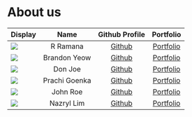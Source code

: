 # About us

Display | Name | Github Profile | Portfolio
--------|:----:|:--------------:|:---------:
![](https://via.placeholder.com/100.png?text=Photo) | R Ramana | [Github](https://github.com/R-Ramana) | [Portfolio](docs/team/johndoe.md)
![](https://via.placeholder.com/100.png?text=Photo) | Brandon Yeow | [Github](https://github.com/brandonywl) | [Portfolio](docs/team/brandon.md)
![](https://via.placeholder.com/100.png?text=Photo) | Don Joe | [Github](https://github.com/) | [Portfolio](docs/team/johndoe.md)
![](https://via.placeholder.com/100.png?text=Photo) | Prachi Goenka | [Github](https://github.com/prachi2023) | [Portfolio](docs/team/prachigoenka.md)
![](https://via.placeholder.com/100.png?text=Photo) | John Roe | [Github](https://github.com/) | [Portfolio](docs/team/johndoe.md)
![](https://via.placeholder.com/100.png?text=Photo) | Nazryl Lim | [Github](https://github.com/Nazryl/) | [Portfolio](docs/team/nazrylLim.md)
